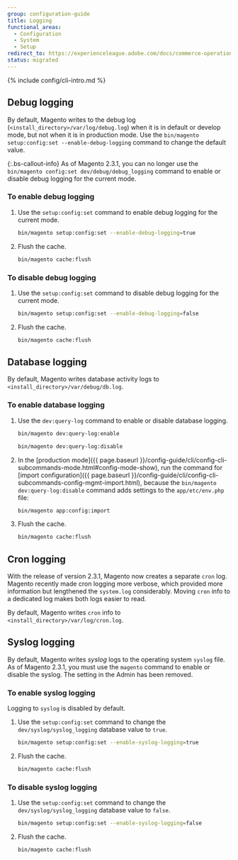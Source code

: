 ```yaml
---
group: configuration-guide
title: Logging
functional_areas:
  - Configuration
  - System
  - Setup
redirect_to: https://experienceleague.adobe.com/docs/commerce-operations/configuration-guide/cli/enable-logging.html
status: migrated
---
```


{% include config/cli-intro.md %}

## Debug logging

By default, Magento writes to the debug log (`<install_directory>/var/log/debug.log`) when it is in default or develop mode, but not when it is in production mode. Use the `bin/magento setup:config:set --enable-debug-logging` command to change the default value.

 {:.bs-callout-info}
As of Magento 2.3.1, you can no longer use the `bin/magento config:set dev/debug/debug_logging` command to enable or disable debug logging for the current mode.

### To enable debug logging

1. Use the `setup:config:set` command to enable debug logging for the current mode.

   ```bash
   bin/magento setup:config:set --enable-debug-logging=true
   ```

1. Flush the cache.

   ```bash
   bin/magento cache:flush
   ```

### To disable debug logging

1. Use the `setup:config:set` command to disable debug logging for the current mode.

   ```bash
   bin/magento setup:config:set --enable-debug-logging=false
   ```

1. Flush the cache.

   ```bash
   bin/magento cache:flush
   ```

## Database logging

By default, Magento writes database activity logs to `<install_directory>/var/debug/db.log`.

### To enable database logging

1. Use the `dev:query-log` command to enable or disable database logging.

   ```bash
   bin/magento dev:query-log:enable
   ```

   ```bash
   bin/magento dev:query-log:disable
   ```

1. In the [production mode]({{ page.baseurl }}/config-guide/cli/config-cli-subcommands-mode.html#config-mode-show), run the command for [import configuration]({{ page.baseurl }}/config-guide/cli/config-cli-subcommands-config-mgmt-import.html), because the `bin/magento dev:query-log:disable` command adds settings to the `app/etc/env.php` file:

   ```bash
   bin/magento app:config:import
   ```

1. Flush the cache.

   ```bash
   bin/magento cache:flush
   ```

## Cron logging

With the release of version 2.3.1, Magento now creates a separate `cron` log. \
Magento recently made cron logging more verbose, which provided more information but lengthened the `system.log` considerably.
Moving `cron` info to a dedicated log makes both logs easier to read.

By default, Magento writes `cron` info to `<install_directory>/var/log/cron.log`.

## Syslog logging

By default, Magento writes _syslog_ logs to the operating system `syslog` file.
As of Magento 2.3.1, you must use the `magento` command to enable or disable the syslog.
The setting in the Admin has been removed.

### To enable syslog logging

Logging to `syslog` is disabled by default.

1. Use the `setup:config:set` command to change the `dev/syslog/syslog_logging` database value to `true`.

   ```bash
   bin/magento setup:config:set --enable-syslog-logging=true
   ```

1. Flush the cache.

   ```bash
   bin/magento cache:flush
   ```

### To disable syslog logging

1. Use the `setup:config:set` command to change the `dev/syslog/syslog_logging` database value to `false`.

   ```bash
   bin/magento setup:config:set --enable-syslog-logging=false
   ```

1. Flush the cache.

   ```bash
   bin/magento cache:flush
   ```
